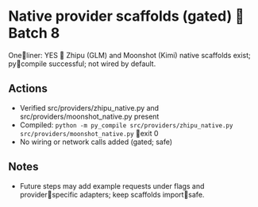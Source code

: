 # Native provider scaffolds (gated)  Batch 8

Oneliner: YES  Zhipu (GLM) and Moonshot (Kimi) native scaffolds exist; pycompile successful; not wired by default.

## Actions
- Verified src/providers/zhipu_native.py and src/providers/moonshot_native.py present
- Compiled: `python -m py_compile src/providers/zhipu_native.py src/providers/moonshot_native.py`  exit 0
- No wiring or network calls added (gated; safe)

## Notes
- Future steps may add example requests under flags and providerspecific adapters; keep scaffolds importsafe.

